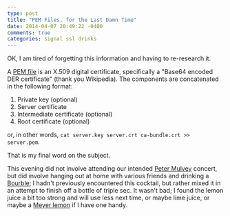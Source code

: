 ```yaml
---
type: post
title: "PEM Files, for the Last Damn Time"
date: 2014-04-07 20:49:22 -0400
comments: true
categories: signal ssl drinks
---
```

OK, I am tired of forgetting this information and having to re-research it.

A [PEM file](https://en.wikipedia.org/wiki/.pem#Certificate_filename_extensions) is an X.509 digital certificate, specifically a "Base64 encoded DER certificate" (thank you Wikipedia).  The components are concatenated in the following format:

1. Private key (optional)
2. Server certificate
3. Intermediate certificate (optional)
4. Root certificate (optional)

or, in other words, `cat server.key server.crt ca-bundle.crt >> server.pem`.

That is my final word on the subject.

<!--more-->

This evening did not involve attending our intended [Peter Mulvey](http://petermulvey.com/) concert, but did involve hanging out at home with various friends and drinking a [Bourble](http://wiki.webtender.com/wiki/Bourbon_Triple_Sec_Lemon_Juice); I hadn't previously encountered this cocktail, but rather mixed it in an attempt to finish off a bottle of triple sec.  It wasn't bad; I found the lemon juice a bit too strong and will use less next time, or maybe lime juice, or maybe a [Meyer lemon](https://en.wikipedia.org/wiki/Meyer_lemon) if I have one handy.
